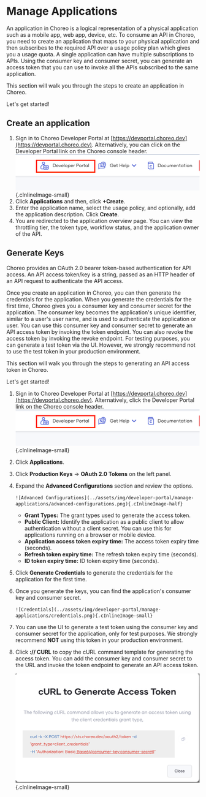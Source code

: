 # Manage Applications

An application in Choreo is a logical representation of a physical application such as a mobile app, web app, device, etc. To consume an API in Choreo, you need to create an application that maps to your physical application and then subscribes to the required API over a usage policy plan which gives you a usage quota. A single application can have multiple subscriptions to APIs. Using the consumer key and consumer secret, you can generate an access token that you can use to invoke all the APIs subscribed to the same application.

This section will walk you through the steps to create an application in Choreo.

Let's get started!

## Create an application

1. Sign in to Choreo Developer Portal at [https://devportal.choreo.dev](https://devportal.choreo.dev). Alternatively, you can click on the Developer Portal link on the Choreo console header. 
    ![Developer Portal](../assets/img/developer-portal/manage-applications/developer-portal.png){.cInlineImage-small}
2. Click **Applications** and then, click **+Create**.
3. Enter the application name, select the usage policy, and optionally, add the application description. Click **Create**.
4. You are redirected to the application overview page. You can view the throttling tier, the token type, workflow status, and the application owner of the API. 

## Generate Keys

Choreo provides an OAuth 2.0 bearer token-based authentication for API access. An API access token/key is a string, passed as an HTTP header of an API request to authenticate the API access. 

Once you create an application in Choreo, you can then generate the credentials for the application. When you generate the credentials for the first time, Choreo gives you a consumer key and consumer secret for the application. The consumer key becomes the application's unique identifier, similar to a user's user name, and is used to authenticate the application or user. You can use this consumer key and consumer secret to generate an API access token by invoking the token endpoint. You can also revoke the access token by invoking the revoke endpoint. For testing purposes, you can generate a test token via the UI. However, we strongly recommend not to use the test token in your production environment.

This section will walk you through the steps to generating an API access token in Choreo. 

Let's get started!

1. Sign in to Choreo Developer Portal at [https://devportal.choreo.dev](https://devportal.choreo.dev). Alternatively, click the Developer Portal link on the Choreo console header. 
    ![Developer Portal](../assets/img/developer-portal/manage-applications/developer-portal.png){.cInlineImage-small}
2. Click **Applications**.
3. Click **Production Keys** -> **OAuth 2.0 Tokens** on the left panel.
4. Expand the **Advanced Configurations** section and review the options. 

       ![Advanced Configurations](../assets/img/developer-portal/manage-applications/advanced-configurations.png){.cInlineImage-half}

   - **Grant Types:** The grant types used to generate the access token.
   - **Public Client:** Identify the application as a public client to allow authentication without a client secret. You can use this for applications  running on a browser or mobile device. 
   - **Application access token expiry time:** The access token expiry time (seconds).
   - **Refresh token expiry time:** The refresh token expiry time (seconds).
   - **ID token expiry time:** ID token expiry time (seconds).

5. Click **Generate Credentials** to generate the credentials for the application for the first time. 
6. Once you generate the keys, you can find the application's consumer key and consumer secret. 

       ![Credentials](../assets/img/developer-portal/manage-applications/credentials.png){.cInlineImage-small}

7. You can use the UI to generate a test token using the consumer key and consumer secret for the application, only for test purposes. We strongly recommend **NOT** using this token in your production environment. 
8. Click **:// CURL** to copy the cURL command template for generating the access token. You can add the consumer key and consumer secret to the URL and invoke the token endpoint to generate an API access token.

    ![cURL command](../assets/img/developer-portal/manage-applications/curl-command.png){.cInlineImage-small}
